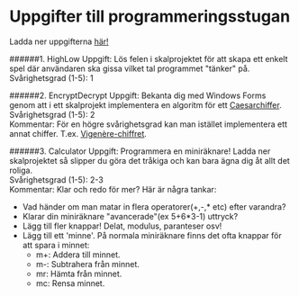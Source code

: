 Uppgifter till programmeringsstugan
=============

Ladda ner uppgifterna [här!](https://github.com/UppsalaSystemvetare/kod-och-kaffe/master/)

######1. HighLow
Uppgift: Lös felen i skalprojektet för att skapa ett enkelt spel där användaren ska gissa vilket tal programmet "tänker" på.  
Svårighetsgrad (1-5): 1

######2. EncryptDecrypt
Uppgift: Bekanta dig med Windows Forms genom att i ett skalprojekt implementera en algoritm för ett [Caesarchiffer](http://sv.wikipedia.org/wiki/Caesarchiffer).  
Svårighetsgrad (1-5): 2  
Kommentar: För en högre svårighetsgrad kan man istället implementera ett annat chiffer. T.ex. [Vigenère-chiffret](http://sv.wikipedia.org/wiki/Vigenère-chiffret).

######3. Calculator
Uppgift: Programmera en miniräknare! Ladda ner skalprojektet så slipper du göra det tråkiga och kan bara ägna dig åt allt det roliga.  
Svårighetsgrad (1-5): 2-3  
Kommentar: Klar och redo för mer? Här är några tankar:
+ Vad händer om man matar in flera operatorer(+,-,* etc) efter varandra?
+ Klarar din miniräknare "avancerade"(ex 5+6*3-1) uttryck?
+ Lägg till fler knappar! Delat, modulus, paranteser osv!
+ Lägg till ett 'minne'. På normala miniräknare finns det ofta knappar för att spara i minnet:
  + m+: Addera till minnet.
  + m-: Subtrahera från minnet.
  + mr: Hämta från minnet.
  + mc: Rensa minnet.
